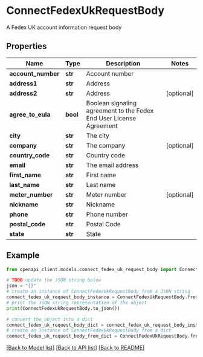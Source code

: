 # ConnectFedexUkRequestBody

A Fedex UK account information request body

## Properties

Name | Type | Description | Notes
------------ | ------------- | ------------- | -------------
**account_number** | **str** | Account number | 
**address1** | **str** | Address | 
**address2** | **str** | Address | [optional] 
**agree_to_eula** | **bool** | Boolean signaling agreement to the Fedex End User License Agreement | 
**city** | **str** | The city | 
**company** | **str** | The company | [optional] 
**country_code** | **str** | Country code | 
**email** | **str** | The email address | 
**first_name** | **str** | First name | 
**last_name** | **str** | Last name | 
**meter_number** | **str** | Meter number | [optional] 
**nickname** | **str** | Nickname | 
**phone** | **str** | Phone number | 
**postal_code** | **str** | Postal Code | 
**state** | **str** | State | 

## Example

```python
from openapi_client.models.connect_fedex_uk_request_body import ConnectFedexUkRequestBody

# TODO update the JSON string below
json = "{}"
# create an instance of ConnectFedexUkRequestBody from a JSON string
connect_fedex_uk_request_body_instance = ConnectFedexUkRequestBody.from_json(json)
# print the JSON string representation of the object
print(ConnectFedexUkRequestBody.to_json())

# convert the object into a dict
connect_fedex_uk_request_body_dict = connect_fedex_uk_request_body_instance.to_dict()
# create an instance of ConnectFedexUkRequestBody from a dict
connect_fedex_uk_request_body_from_dict = ConnectFedexUkRequestBody.from_dict(connect_fedex_uk_request_body_dict)
```
[[Back to Model list]](../README.md#documentation-for-models) [[Back to API list]](../README.md#documentation-for-api-endpoints) [[Back to README]](../README.md)


